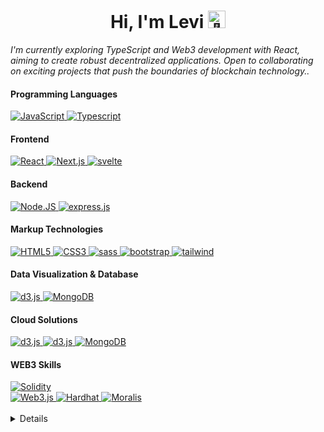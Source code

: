 <h1  align="center">Hi, I'm Levi <img  src="https://gist.githubusercontent.com/arunprakashpj/48aa20057048b46c6f9ba9d114a8b76f/raw/69a9d496f651091a509ea8d9913c4aef5c419afb/Hi.gif"  width="28px"  alt="👋"></h1>


<i align="center">I'm currently exploring TypeScript and Web3 development with React, aiming to create robust decentralized applications. Open to collaborating on exciting projects that push the boundaries of blockchain technology..</i>
<br>


  

#### Programming Languages

<div class="container">  
<a href="https://github.com/Levkol">  
<img src="https://img.shields.io/badge/javascript-black?style=for-the-badge&logo=javascript" alt="JavaScript">  
 <a href="https://github.com/Levkol">  <img src="https://img.shields.io/badge/typescript-black?style=for-the-badge&logo=typescript" alt="Typescript">  </a>  </a>  
 </div>

#### Frontend


<div class="container"> 
<a href="https://github.com/Levkol">  <img src="https://img.shields.io/badge/react-black?style=for-the-badge&logo=react" alt="React">  </a>  
<a href="https://github.com/Levkol">  <img src="https://img.shields.io/badge/next.js-black?style=for-the-badge&logo=next.js" alt="Next.js">  </a>  
 <a href="https://github.com/Levkol">  <img src="https://img.shields.io/badge/svelte-black?style=for-the-badge&logo=svelte" alt="svelte">  </a>  



#### Backend

<a href="https://github.com/Levkol">  <img src="https://img.shields.io/badge/Node.JS-black?style=for-the-badge&logo=node.js" alt="Node.JS">  </a>  <a href="https://github.com/Levkol">  <img src="https://img.shields.io/badge/express.js-black?style=for-the-badge&logo=express" alt="express.js">  </a>  

#### Markup Technologies
<a href="https://hub.docker.com/u/Levkol">  <img src="https://img.shields.io/badge/html5-black?style=for-the-badge&logo=html5" alt="HTML5">  </a>  <a href="https://hub.docker.com/u/Levkol">  <img src="https://img.shields.io/badge/css3-black?style=for-the-badge&logo=css3" alt="CSS3">  </a>  <a href="https://github.com/Levkol">  <img src="https://img.shields.io/badge/sass-black?style=for-the-badge&logo=sass" alt="sass">  </a> <a href="https://github.com/Levkol">  <img src="https://img.shields.io/badge/bootstrap-black?style=for-the-badge&logo=bootstrap" alt="bootstrap">  </a>
 <a href="https://github.com/Levkol">  <img src="https://img.shields.io/badge/tailwind-black?style=for-the-badge&logo=tailwindcss" alt="tailwind">  </a> 

#### Data Visualization & Database
<a href="https://github.com/Levkol">  <img src="https://img.shields.io/badge/d3.js-black?style=for-the-badge&logo=d3.js" alt="d3.js">  </a> 
<a href="https://github.com/Levkol">  <img src="https://img.shields.io/badge/MongoDB-black?style=for-the-badge&logo=mongodb" alt="MongoDB">  </a>  </div> 

#### Cloud Solutions
<a href="https://github.com/Levkol">  <img src="https://img.shields.io/badge/aws-black?style=for-the-badge&logo=amazon" alt="d3.js">  </a> 
<a href="https://github.com/Levkol">  <img src="https://img.shields.io/badge/docker-black?style=for-the-badge&logo=docker" alt="d3.js">  </a> 
<a href="https://github.com/Levkol">  <img src="https://img.shields.io/badge/kubernetes-black?style=for-the-badge&logo=kubernetes" alt="MongoDB">  </a>  </div> 



#### WEB3 Skills

<div class="container">  <a href="https://github.com/Levkol">  <img src="https://img.shields.io/badge/solidity-black?style=for-the-badge&logo=solidity" alt="Solidity">  </a>   </div> 

<div class="container">  <a href="https://github.com/Levkol">  <img src="https://img.shields.io/badge/web3.js-black?style=for-the-badge&logo=web3.js" alt="Web3.js">  </a>  <a href="https://github.com/Levkol">  <img src="https://img.shields.io/badge/Hardhat-black?style=for-the-badge&logo=Hardhat" alt="Hardhat">  </a>  <a href="https://github.com/Levkol">  <img src="https://img.shields.io/badge/Moralis-black?style=for-the-badge&logo=Moralis" alt="Moralis">  </a>  </div>

<br>


<details>

<a href="https://github.com/Levkol">
  <img src="http://github-profile-summary-cards.vercel.app/api/cards/profile-details?username=Levkol&theme=apprentice" />
</a>


</div>

</details>



